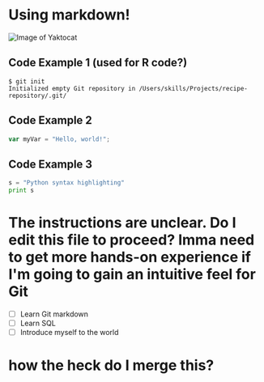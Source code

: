 # Using markdown!
![Image of Yaktocat](https://octodex.github.com/images/yaktocat.png)

## Code Example 1 (used for R code?)
```
$ git init
Initialized empty Git repository in /Users/skills/Projects/recipe-repository/.git/
```

## Code Example 2
``` javascript
var myVar = "Hello, world!";
```

## Code Example 3
``` python
s = "Python syntax highlighting"
print s
```

# The instructions are unclear. Do I edit this file to proceed? Imma need to get more hands-on experience if I'm going to gain an intuitive feel for Git
- [ ] Learn Git markdown
- [ ] Learn SQL
- [ ] Introduce myself to the world

# how the heck do I merge this?
